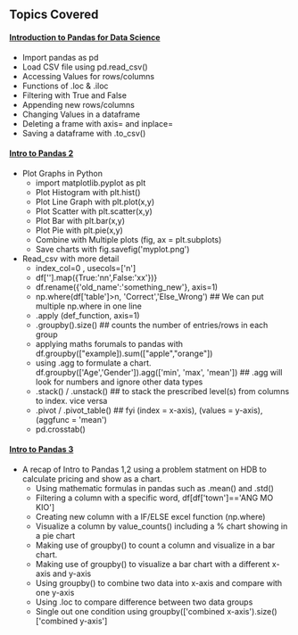 <!-- Revision Section Starts -->
## Topics Covered
#### [Introduction to Pandas for Data Science](https://github.com/mommafish/BCG_Rise/tree/main/1__Python_Library/Intro_to_Pandas/1101_Introduction%20to%20Pandas)
* Import pandas as pd
* Load CSV file using pd.read_csv()
* Accessing Values for rows/columns
* Functions of .loc & .iloc
* Filtering with True and False
* Appending new rows/columns
* Changing Values in a dataframe
* Deleting a frame with axis= and inplace=
* Saving a dataframe with .to_csv()

#### [Intro to Pandas 2](https://github.com/mommafish/BCG_Rise/tree/main/1__Python_Library/Intro_to_Pandas/1102_Pandas2)
* Plot Graphs in Python 
  * import matplotlib.pyplot as plt
  * Plot Histogram with plt.hist()
  * Plot Line Graph with plt.plot(x,y)
  * Plot Scatter with plt.scatter(x,y)
  * Plot Bar with plt.bar(x,y)
  * Plot Pie with plt.pie(x,y)
  * Combine with Multiple plots (fig, ax = plt.subplots)
  * Save charts with fig.savefig('myplot.png')
* Read_csv with more detail
  * index_col=0 , usecols=['n']
  * df[''].map({True:'nn',False:'xx'})}
  * df.rename({'old_name':'something_new'}, axis=1)
  * np.where(df['table']>n, 'Correct','Else_Wrong') ## We can put multiple np.where in one line
  * .apply (def_function, axis=1)
  * .groupby().size() ## counts the number of entries/rows in each group
  * applying maths forumals to pandas with df.groupby(["example]).sum(["apple","orange"])
  * using .agg to formulate a chart. df.groupby(['Age','Gender']).agg(['min', 'max', 'mean']) ## .agg will look for numbers and ignore other data types
  * .stack() / .unstack() ## to stack the prescribed level(s) from columns to index. vice versa
  * .pivot / .pivot_table() ## fyi (index = x-axis), (values = y-axis), (aggfunc = 'mean')
  * pd.crosstab()

#### [Intro to Pandas 3](https://github.com/mommafish/BCG_Rise/tree/main/1__Python_Library/Intro_to_Pandas/1103_Pandas3)
* A recap of Intro to Pandas 1,2 using a problem statment on HDB to calculate pricing and show as a chart.
  * Using mathematic formulas in pandas such as .mean() and .std()
  * Filtering a column with a specific word, df[df['town']=='ANG MO KIO'] 
  * Creating new column with a IF/ELSE excel function (np.where)
  * Visualize a column by value_counts() including a % chart showing in a pie chart
  * Making use of groupby() to count a column and visualize in a bar chart.
  * Making use of groupby() to visualize a bar chart with a different x-axis and y-axis
  * Using groupby() to combine two data into x-axis and compare with one y-axis
  * Using .loc to compare difference between two data groups
  * Single out one condition using groupby(['combined x-axis').size()['combined y-axis']
